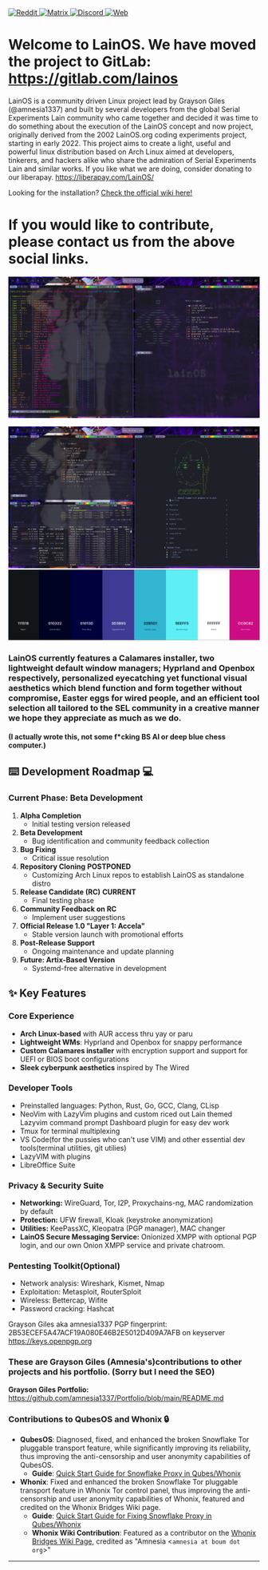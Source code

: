 <!--Reddit-->
<a href="https://www.reddit.com/r/LainOSdevelopers/" target="_blank">
  <img align="top" src="https://img.shields.io/badge/Reddit-FF4500?style=for-the-badge&logo=reddit&logoColor=white" alt="Reddit">
</a>
<!--Matrix-->
<a href="https://matrix.to/?fbclid=IwAR3aREfZ0l84eRuLdQ1RWq38Bm2mqvK4irokYoEWnvOibQPT7vqiIq_nhY8#/!hhlpPAPloYluaKwYAb:matrix.org?via=matrix.org" target="_blank">
  <img align="top" src="https://img.shields.io/badge/Matrix%20-%20%230047a7?style=for-the-badge&logo=matrix" alt="Matrix">
</a>
<!--Discord-->
<a href="https://discord.gg/atZ32vU24U" target="_blank">
  <img align="top" src="https://img.shields.io/badge/Discord%20-%20%234900ff?style=for-the-badge&logo=discord" alt="Discord">
</a>
<!--Web page-->
<a href="https://lainos.dev/" target="_blank">
  <img align="top" src="https://img.shields.io/badge/Lain%20OS%20web-3d3b93?style=for-the-badge&logo=Devbox" alt="Web">
</a>

# Welcome to LainOS. We have moved the project to GitLab: https://gitlab.com/lainos
LainOS is a community driven Linux project lead by Grayson Giles (@amnesia1337) and built by several developers from the global Serial Experiments Lain community who came together and decided it was time to do something about the execution of the LainOS concept and now project, originally derived from the 2002 LainOS.org coding experiments project, starting in early 2022.
This project aims to create a light, useful and powerful linux distribution based on Arch Linux aimed at developers, tinkerers, and hackers alike who share the admiration of Serial Experiments Lain and similar works. If you like what we are doing, consider donating to our liberapay. https://liberapay.com/LainOS/

Looking for the installation? [Check the official wiki here!](https://github.com/The-LainOS-Project/LainOS/wiki)
# If you would like to contribute, please contact us from the above social links.

![LainOS screenshot](https://github.com/The-LainOS-Project/Gallery/blob/main/swappy-20250409_104106.png)




![LainOS screenshot](https://github.com/The-LainOS-Project/Gallery/blob/main/swappy-20250409_101927.png)
![Color scheme](https://github.com/The-LainOS-Project/.github/blob/main/images/colorsheme.png)

### LainOS currently features a Calamares installer, two lightweight default window managers; Hyprland and Openbox respectively, personalized eyecatching yet functional visual aesthetics which blend function and form together without compromise, Easter eggs for wired people, and an efficient tool selection all tailored to the SEL community in a creative manner we hope they appreciate as much as we do.
#### (I actually wrote this, not some f*cking BS AI or deep blue chess computer.)

## ⌨️ Development Roadmap 💻

### Current Phase: Beta Development
1. **Alpha Completion**  
   - Initial testing version released
2. **Beta Development**  
   - Bug identification and community feedback collection
3. **Bug Fixing**  
   - Critical issue resolution
4. **Repository Cloning** **POSTPONED** 
   - Customizing Arch Linux repos to establish LainOS as standalone distro
5. **Release Candidate (RC)**  **CURRENT**
   - Final testing phase
6. **Community Feedback on RC**  
   - Implement user suggestions
7. **Official Release 1.0 "Layer 1: Accela"**  
   - Stable version launch with promotional efforts
8. **Post-Release Support**  
   - Ongoing maintenance and update planning
9. **Future: Artix-Based Version**  
   - Systemd-free alternative in development

## ✨ Key Features

###  Core Experience
- **Arch Linux-based** with AUR access thru yay or paru
- **Lightweight WMs**: Hyprland and Openbox for snappy performance
- **Custom Calamares installer** with encryption support and support for UEFI or BIOS boot configurations
- **Sleek cyberpunk aesthetics** inspired by The Wired

###  Developer Tools
- Preinstalled languages: Python, Rust, Go, GCC, Clang, CLisp
- NeoVim with LazyVim plugins and custom riced out Lain themed Lazyvim command prompt Dashboard plugin for easy dev work
- Tmux for terminal multiplexing
- VS Code(for the pussies who can't use VIM) and other essential dev tools(terminal utilities, git utilies)
- LazyVIM with plugins
- LibreOffice Suite

###  Privacy & Security Suite
- **Networking:** WireGuard, Tor, I2P, Proxychains-ng, MAC randomization by default
- **Protection:** UFW firewall, Kloak (keystroke anonymization)
- **Utilities:** KeePassXC, Kleopatra (PGP manager), MAC changer
- **LainOS Secure Messaging Service:** Onionized XMPP with optional PGP login, and our own Onion XMPP service and private chatroom.

###  Pentesting Toolkit(Optional)
- Network analysis: Wireshark, Kismet, Nmap
- Exploitation: Metasploit, RouterSploit
- Wireless: Bettercap, Wifite
- Password cracking: Hashcat

Grayson Giles aka amnesia1337 PGP fingerprint: 2B53ECEF5A47ACF19A080E46B2E5012D409A7AFB on keyserver https://keys.openpgp.org

### These are Grayson Giles (Amnesia's)contributions to other projects and his portfolio. (Sorry but I need the SEO)

**Grayson Giles Portfolio:** https://github.com/amnesia1337/Portfolio/blob/main/README.md

### Contributions to QubesOS and Whonix 🔒

* **QubesOS**: Diagnosed, fixed, and enhanced the broken Snowflake Tor pluggable transport feature, while significantly improving its reliability, thus improving the anti-censorship and user anonymity capabilities of QubesOS.
    * **Guide**: [Quick Start Guide for Snowflake Proxy in Qubes/Whonix](https://forum.qubes-os.org/t/quick-start-guide-snowflake-proxy-in-qubes-whonix-tor-control-panel/28889)
* **Whonix**: Fixed and enhanced the broken Snowflake Tor pluggable transport feature in Whonix Tor control panel, thus improving the anti-censorship and user anonymity capabilities of Whonix, featured and credited on the Whonix Bridges Wiki page.
    * **Guide**: [Quick Start Guide for Fixing Snowflake Proxy in Qubes/Whonix](https://forums.whonix.org/t/quick-start-guide-fix-snowflake-proxy-in-qubes-whonix-tor-control-panel/20377)
    * **Whonix Wiki Contribution**: Featured as a contributor on the [Whonix Bridges Wiki Page](https://www.whonix.org/wiki/Bridges), credited as "Amnesia <`amnesia at boum dot org`>"

---

